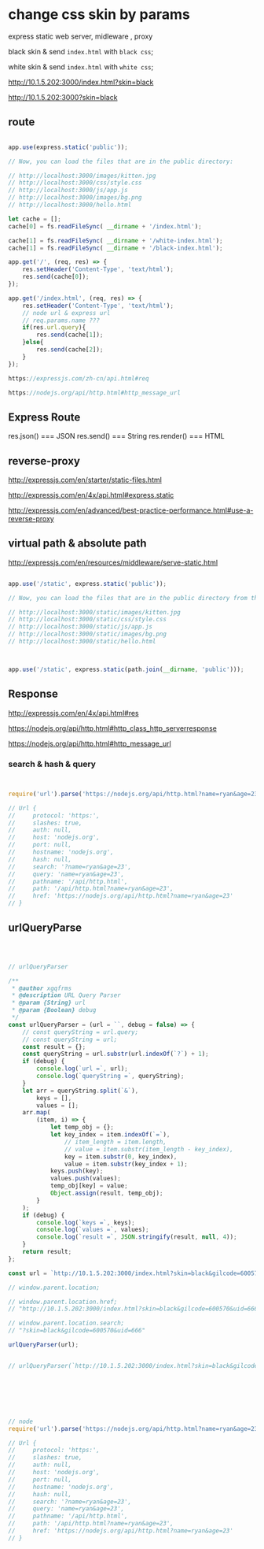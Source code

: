 # change css skin by params


express static web server, midleware , proxy


black skin & send `index.html` with `black css`;

white skin & send `index.html` with `white css`;


http://10.1.5.202:3000/index.html?skin=black


http://10.1.5.202:3000?skin=black


## route

```js

app.use(express.static('public'));

// Now, you can load the files that are in the public directory:

// http://localhost:3000/images/kitten.jpg
// http://localhost:3000/css/style.css
// http://localhost:3000/js/app.js
// http://localhost:3000/images/bg.png
// http://localhost:3000/hello.html

let cache = [];
cache[0] = fs.readFileSync( __dirname + '/index.html');

cache[1] = fs.readFileSync( __dirname + '/white-index.html');
cache[1] = fs.readFileSync( __dirname + '/black-index.html');

app.get('/', (req, res) => {
    res.setHeader('Content-Type', 'text/html');
    res.send(cache[0]);
});

app.get('/index.html', (req, res) => {
    res.setHeader('Content-Type', 'text/html');
    // node url & express url
    // req.params.name ???
    if(res.url.query){
        res.send(cache[1]);
    }else{
        res.send(cache[2]);
    }
});

https://expressjs.com/zh-cn/api.html#req

https://nodejs.org/api/http.html#http_message_url

```

## Express Route

res.json() === JSON
res.send() === String
res.render() === HTML

## reverse-proxy

http://expressjs.com/en/starter/static-files.html

http://expressjs.com/en/4x/api.html#express.static

http://expressjs.com/en/advanced/best-practice-performance.html#use-a-reverse-proxy


## virtual path & absolute path

http://expressjs.com/en/resources/middleware/serve-static.html

```js

app.use('/static', express.static('public'));

// Now, you can load the files that are in the public directory from the /static path prefix.

// http://localhost:3000/static/images/kitten.jpg
// http://localhost:3000/static/css/style.css
// http://localhost:3000/static/js/app.js
// http://localhost:3000/static/images/bg.png
// http://localhost:3000/static/hello.html



app.use('/static', express.static(path.join(__dirname, 'public')));

```

## Response


http://expressjs.com/en/4x/api.html#res


https://nodejs.org/api/http.html#http_class_http_serverresponse

https://nodejs.org/api/http.html#http_message_url


### search & hash & query

```js


require('url').parse('https://nodejs.org/api/http.html?name=ryan&age=23');

// Url {
//     protocol: 'https:',
//     slashes: true,
//     auth: null,
//     host: 'nodejs.org',
//     port: null,
//     hostname: 'nodejs.org',
//     hash: null,
//     search: '?name=ryan&age=23',
//     query: 'name=ryan&age=23',
//     pathname: '/api/http.html',
//     path: '/api/http.html?name=ryan&age=23',
//     href: 'https://nodejs.org/api/http.html?name=ryan&age=23'
// }


```

## urlQueryParse



```js



// urlQueryParser

/**
 * @author xgqfrms
 * @description URL Query Parser
 * @param {String} url
 * @param {Boolean} debug
 */
const urlQueryParser = (url = ``, debug = false) => {
    // const queryString = url.query;
    // const queryString = url;
    const result = {};
    const queryString = url.substr(url.indexOf(`?`) + 1);
    if (debug) {
        console.log(`url =`, url);
        console.log(`queryString =`, queryString);
    }
    let arr = queryString.split(`&`),
        keys = [],
        values = [];
    arr.map(
        (item, i) => {
            let temp_obj = {};
            let key_index = item.indexOf(`=`),
                // item_length = item.length,
                // value = item.substr(item_length - key_index),
                key = item.substr(0, key_index),
                value = item.substr(key_index + 1);
            keys.push(key);
            values.push(values);
            temp_obj[key] = value;
            Object.assign(result, temp_obj);
        }
    );
    if (debug) {
        console.log(`keys =`, keys);
        console.log(`values =`, values);
        console.log(`result =`, JSON.stringify(result, null, 4));
    }
    return result;
};

const url = `http://10.1.5.202:3000/index.html?skin=black&gilcode=600570&uid=666`;

// window.parent.location;

// window.parent.location.href;
// "http://10.1.5.202:3000/index.html?skin=black&gilcode=600570&uid=666"

// window.parent.location.search;
// "?skin=black&gilcode=600570&uid=666"

urlQueryParser(url);


// urlQueryParser(`http://10.1.5.202:3000/index.html?skin=black&gilcode=600570&uid=666`);







// node
require('url').parse('https://nodejs.org/api/http.html?name=ryan&age=23');

// Url {
//     protocol: 'https:',
//     slashes: true,
//     auth: null,
//     host: 'nodejs.org',
//     port: null,
//     hostname: 'nodejs.org',
//     hash: null,
//     search: '?name=ryan&age=23',
//     query: 'name=ryan&age=23',
//     pathname: '/api/http.html',
//     path: '/api/http.html?name=ryan&age=23',
//     href: 'https://nodejs.org/api/http.html?name=ryan&age=23'
// }



```

